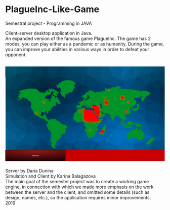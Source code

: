 # PlagueInc-Like-Game
Semestral project - Programming in JAVA 

Client-server desktop application in Java.  
An expanded version of the famous game PlagueInc. The game has 2 modes, you can play either as a pandemic or as humanity. During the game, you can improve your abilities in various ways in order to defeat your opponent.

![img](mainmap.png)
---------------------
Server by Daria Dunina  
Simulation and Client by Karina Balagazova  
The main goal of the semester project was to create a working game engine, in connection with which we made more emphasis on the work between the server and the client, and omitted some details (such as design, names, etc.), so the application requires minor improvements.  
2019
